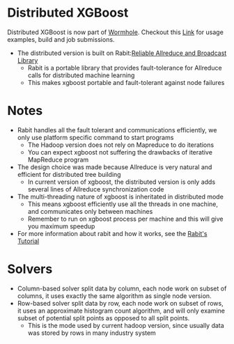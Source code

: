 Distributed XGBoost
======
Distributed XGBoost is now part of [Wormhole](https://github.com/dmlc/wormhole).
Checkout this [Link](https://github.com/dmlc/wormhole/tree/master/learn/xgboost) for usage examples, build and job submissions.
* The distributed version is built on Rabit:[Reliable Allreduce and Broadcast Library](https://github.com/dmlc/rabit)
  - Rabit is a portable library that provides fault-tolerance for Allreduce calls for distributed machine learning
  - This makes xgboost portable and fault-tolerant against node failures

Notes
====
* Rabit handles all the fault tolerant and communications efficiently, we only use platform specific command to start programs
  - The Hadoop version does not rely on Mapreduce to do iterations
  - You can expect xgboost not suffering the drawbacks of iterative MapReduce program
* The design choice was made because Allreduce is very natural and efficient for distributed tree building
  - In current version of xgboost, the distributed version is only adds several lines of Allreduce synchronization code
* The multi-threading nature of xgboost is inheritated in distributed mode
  - This means xgboost efficiently use all the threads in one machine, and communicates only between machines
  - Remember to run on xgboost process per machine and this will give you maximum speedup
* For more information about rabit and how it works, see the [Rabit's Tutorial](https://github.com/dmlc/rabit/tree/master/guide)

Solvers
=====
* Column-based solver split data by column, each node work on subset of columns,
  it uses exactly the same algorithm as single node version.
* Row-based solver split data by row, each node work on subset of rows,
  it uses an approximate histogram count algorithm, and will only examine subset of
  potential split points as opposed to all split points.
  - This is the mode used by current hadoop version, since usually data was stored by rows in many industry system
